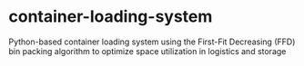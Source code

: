 # container-loading-system
Python-based container loading system using the First-Fit Decreasing (FFD) bin packing algorithm to optimize space utilization in logistics and storage
